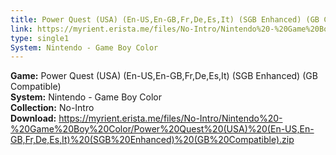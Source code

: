 ```yaml
---
title: Power Quest (USA) (En-US,En-GB,Fr,De,Es,It) (SGB Enhanced) (GB Compatible)
link: https://myrient.erista.me/files/No-Intro/Nintendo%20-%20Game%20Boy%20Color/Power%20Quest%20(USA)%20(En-US,En-GB,Fr,De,Es,It)%20(SGB%20Enhanced)%20(GB%20Compatible).zip
type: single1
System: Nintendo - Game Boy Color
---
```

<b>Game:</b> Power Quest (USA) (En-US,En-GB,Fr,De,Es,It) (SGB Enhanced) (GB Compatible)<br>
<b>System:</b> Nintendo - Game Boy Color<br>
<b>Collection:</b> No-Intro<br>
<b>Download:</b> https://myrient.erista.me/files/No-Intro/Nintendo%20-%20Game%20Boy%20Color/Power%20Quest%20(USA)%20(En-US,En-GB,Fr,De,Es,It)%20(SGB%20Enhanced)%20(GB%20Compatible).zip